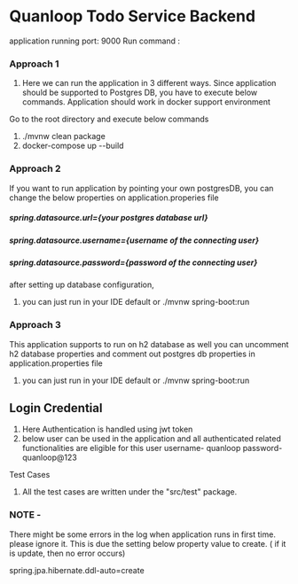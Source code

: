 # Quanloop Todo Service Backend

application running port: 9000
Run command : 

### Approach 1
1. Here we can run the application in 3 different ways. Since application should be supported to
Postgres DB, you have to execute below commands. Application should work in docker support environment

Go to the root directory and execute below commands
1. ./mvnw clean package
2. docker-compose up --build

### Approach 2

If you want to run application by pointing  your own postgresDB,
you can change the below properties on application.properies file

##### spring.datasource.url={your postgres database url}
##### spring.datasource.username={username of the connecting user}
##### spring.datasource.password={password of the connecting user}

after setting up database configuration, 

1. you can just run in your IDE default or ./mvnw spring-boot:run

### Approach 3

This application supports to run on h2 database as well
you can uncomment h2 database properties and comment out postgres db properties in application.properties file
1. you can just run in your IDE default or ./mvnw spring-boot:run

## Login Credential
1. Here Authentication is handled using jwt token
2. below user can be used in the application and all authenticated related functionalities are eligible for this user
          username- quanloop
          password- quanloop@123

Test Cases
1. All the test cases are written under the "src/test" package.

### NOTE - 
There might be some errors in the log when application runs in first time. please ignore it. This is due the
setting below property value to create. ( if it is update, then no error occurs)

spring.jpa.hibernate.ddl-auto=create